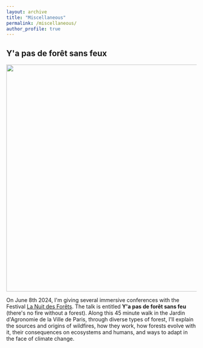 ```yaml
---
layout: archive
title: "Miscellaneous"
permalink: /miscellaneous/
author_profile: true
---
```


## Y'a pas de forêt sans feux

<img src="[https://sim-jean.github.io/files/nuit_des_forets.png" width="600">

On June 8th 2024, I'm giving several immersive conferences with the Festival [La Nuit des Forêts](https://nuitsdesforets.com/). The talk is entitled **Y'a pas de forêt sans feu** (there's no fire without a forest). Along this 45 minute walk in the Jardin d'Agronomie de la Ville de Paris, through diverse types of forest, I'll explain the sources and origins of wildfires, how they work, how forests evolve with it, their consequences on ecosystems and humans, and ways to adapt in the face of climate change. 
